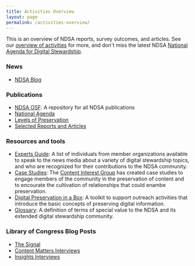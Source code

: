 ```yaml
---
title: Activities Overview
layout: page
permalink: /activities-overview/
---
```

This is an overview of NDSA reports, survey outcomes, and articles. See our [overview of activities](/meetings-and-events/) for more, and don't miss the latest NDSA [National Agenda for Digital Stewardship](/national-agenda/).

### News
- [NDSA Blog](/blog)

### Publications
- [NDSA OSF](https://osf.io/4d567/): A repository for all NDSA publications
- [National Agenda](/national-agenda/)
- [Levels of Preservation](/activities/levels-of-digital-preservation/)
- [Selected Reports and Articles](/publications/)

### Resources and tools
- [Experts Guide](/experts-guide): A list of individuals from member organizations available to speak to the news media about a variety of digital stewardship topics, and who are recognized for their contributions to the NDSA community.
- [Case Studies](/activities/case-studies): The [Content Interest Group](/working-groups/content/) has created case studies to engage members of the community in the preservation of content and to encourate the cultivation of relationships that could enambe preservation.
- [Digital Preservation in a Box](https://wiki.diglib.org/NDSA:Digital_Preservation_in_a_Box): A toolkit to support outreach activities that introduce the basic concepts of preserving digital information.
- [Glossary](http://ndsa.org/glossary/): A definition of terms of special value to the NDSA and its extended digital stewardship community.

### Library of Congress Blog Posts

- [The Signal](https://blogs.loc.gov/thesignal/category/ndsa-2/)
- [Content Matters Interviews](https://blogs.loc.gov/thesignal/category/content-matters-interview/)
- [Insights Interviews](https://blogs.loc.gov/thesignal/category/insights-interview/)
